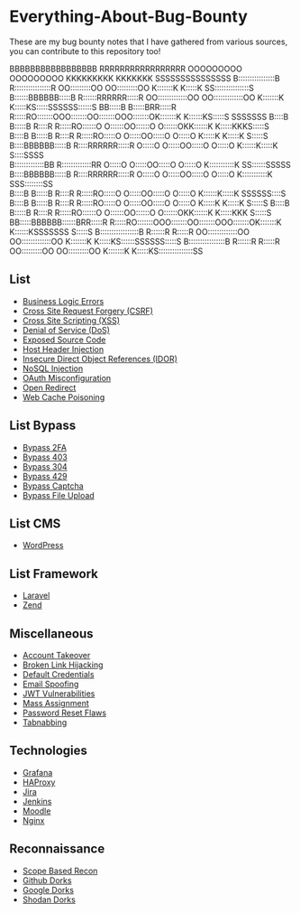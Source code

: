 # Everything-About-Bug-Bounty
These are my bug bounty notes that I have gathered from various sources, you can contribute to this repository too!


BBBBBBBBBBBBBBBBB   RRRRRRRRRRRRRRRRR        OOOOOOOOO          OOOOOOOOO     KKKKKKKKK    KKKKKKK   SSSSSSSSSSSSSSS 
B::::::::::::::::B  R::::::::::::::::R     OO:::::::::OO      OO:::::::::OO   K:::::::K    K:::::K SS:::::::::::::::S
B::::::BBBBBB:::::B R::::::RRRRRR:::::R  OO:::::::::::::OO  OO:::::::::::::OO K:::::::K    K:::::KS:::::SSSSSS::::::S
BB:::::B     B:::::BRR:::::R     R:::::RO:::::::OOO:::::::OO:::::::OOO:::::::OK:::::::K   K::::::KS:::::S     SSSSSSS
  B::::B     B:::::B  R::::R     R:::::RO::::::O   O::::::OO::::::O   O::::::OKK::::::K  K:::::KKKS:::::S            
  B::::B     B:::::B  R::::R     R:::::RO:::::O     O:::::OO:::::O     O:::::O  K:::::K K:::::K   S:::::S            
  B::::BBBBBB:::::B   R::::RRRRRR:::::R O:::::O     O:::::OO:::::O     O:::::O  K::::::K:::::K     S::::SSSS         
  B:::::::::::::BB    R:::::::::::::RR  O:::::O     O:::::OO:::::O     O:::::O  K:::::::::::K       SS::::::SSSSS    
  B::::BBBBBB:::::B   R::::RRRRRR:::::R O:::::O     O:::::OO:::::O     O:::::O  K:::::::::::K         SSS::::::::SS  
  B::::B     B:::::B  R::::R     R:::::RO:::::O     O:::::OO:::::O     O:::::O  K::::::K:::::K           SSSSSS::::S 
  B::::B     B:::::B  R::::R     R:::::RO:::::O     O:::::OO:::::O     O:::::O  K:::::K K:::::K               S:::::S
  B::::B     B:::::B  R::::R     R:::::RO::::::O   O::::::OO::::::O   O::::::OKK::::::K  K:::::KKK            S:::::S
BB:::::BBBBBB::::::BRR:::::R     R:::::RO:::::::OOO:::::::OO:::::::OOO:::::::OK:::::::K   K::::::KSSSSSSS     S:::::S
B:::::::::::::::::B R::::::R     R:::::R OO:::::::::::::OO  OO:::::::::::::OO K:::::::K    K:::::KS::::::SSSSSS:::::S
B::::::::::::::::B  R::::::R     R:::::R   OO:::::::::OO      OO:::::::::OO   K:::::::K    K:::::KS:::::::::::::::SS 


## List
- [Business Logic Errors](https://github.com/daffainfo/AllAboutBugBounty/blob/master/Business%20Logic%20Errors.md)
- [Cross Site Request Forgery (CSRF)](https://github.com/daffainfo/AllAboutBugBounty/blob/master/Cross%20Site%20Request%20Forgery.md)
- [Cross Site Scripting (XSS)](https://github.com/daffainfo/AllAboutBugBounty/blob/master/Cross%20Site%20Scripting.md)
- [Denial of Service (DoS)](https://github.com/daffainfo/AllAboutBugBounty/blob/master/Denial%20Of%20Service.md)
- [Exposed Source Code](https://github.com/daffainfo/AllAboutBugBounty/blob/master/Exposed%20Source%20Code.md)
- [Host Header Injection](https://github.com/daffainfo/AllAboutBugBounty/blob/master/Host%20Header%20Injection.md)
- [Insecure Direct Object References (IDOR)](https://github.com/daffainfo/AllAboutBugBounty/blob/master/Insecure%20Direct%20Object%20References.md)
- [NoSQL Injection](https://github.com/daffainfo/AllAboutBugBounty/blob/master/NoSQL%20Injection.md)
- [OAuth Misconfiguration](https://github.com/daffainfo/AllAboutBugBounty/blob/master/OAuth%20Misconfiguration.md)
- [Open Redirect](https://github.com/daffainfo/AllAboutBugBounty/blob/master/Open%20Redirect.md)
- [Web Cache Poisoning](https://github.com/daffainfo/AllAboutBugBounty/blob/master/Web%20Cache%20Poisoning.md)

## List Bypass
- [Bypass 2FA](https://github.com/daffainfo/AllAboutBugBounty/blob/master/Bypass/Bypass%202FA.md)
- [Bypass 403](https://github.com/daffainfo/AllAboutBugBounty/blob/master/Bypass/Bypass%20403.md)
- [Bypass 304](https://github.com/daffainfo/AllAboutBugBounty/blob/master/Bypass/Bypass%20304.md)
- [Bypass 429](https://github.com/daffainfo/AllAboutBugBounty/blob/master/Bypass/Bypass%20429.md)
- [Bypass Captcha](https://github.com/daffainfo/AllAboutBugBounty/blob/master/Bypass/Bypass%20Captcha.md)
- [Bypass File Upload](https://github.com/daffainfo/AllAboutBugBounty/blob/master/Bypass/Bypass%20File%20Upload.md)

## List CMS
- [WordPress](https://github.com/daffainfo/AllAboutBugBounty/blob/master/CMS/WordPress.md)

## List Framework
- [Laravel](https://github.com/daffainfo/AllAboutBugBounty/blob/master/Framework/Laravel.md)
- [Zend](https://github.com/daffainfo/AllAboutBugBounty/blob/master/Framework/Zend.md)

## Miscellaneous
- [Account Takeover](https://github.com/daffainfo/AllAboutBugBounty/blob/master/Misc/Account%20Takeover.md)
- [Broken Link Hijacking](https://github.com/daffainfo/AllAboutBugBounty/blob/master/Misc/Broken%20Link%20Hijacking.md)
- [Default Credentials](https://github.com/daffainfo/AllAboutBugBounty/blob/master/Misc/Default%20Credentials.md)
- [Email Spoofing](https://github.com/daffainfo/AllAboutBugBounty/blob/master/Misc/Email%20Spoofing.md)
- [JWT Vulnerabilities](https://github.com/daffainfo/AllAboutBugBounty/blob/master/Misc/JWT%20Vulnerabilities.md)
- [Mass Assignment](https://github.com/daffainfo/AllAboutBugBounty/blob/master/Misc/Mass%20Assignment.md)
- [Password Reset Flaws](https://github.com/daffainfo/AllAboutBugBounty/blob/master/Misc/Password%20Reset%20Flaws.md)
- [Tabnabbing](https://github.com/daffainfo/AllAboutBugBounty/blob/master/Misc/Tabnabbing.md)

## Technologies
- [Grafana](https://github.com/daffainfo/AllAboutBugBounty/blob/master/Technologies/Grafana.md)
- [HAProxy](https://github.com/daffainfo/AllAboutBugBounty/blob/master/Technologies/HAProxy.md)
- [Jira](https://github.com/daffainfo/AllAboutBugBounty/blob/master/Technologies/Jira.md)
- [Jenkins](https://github.com/daffainfo/AllAboutBugBounty/blob/master/Technologies/Jenkins.md)
- [Moodle](https://github.com/daffainfo/AllAboutBugBounty/blob/master/Technologies/Moodle.md)
- [Nginx](https://github.com/daffainfo/AllAboutBugBounty/blob/master/Technologies/Nginx.md)

## Reconnaissance
- [Scope Based Recon](https://github.com/daffainfo/AllAboutBugBounty/blob/master/Recon/Scope.md)
- [Github Dorks](https://github.com/daffainfo/AllAboutBugBounty/blob/master/Recon/Github%20Dorks.md)
- [Google Dorks](https://github.com/daffainfo/AllAboutBugBounty/blob/master/Recon/Google%20Dorks.md)
- [Shodan Dorks](https://github.com/daffainfo/AllAboutBugBounty/blob/master/Recon/Shodan%20Dorks.md)

